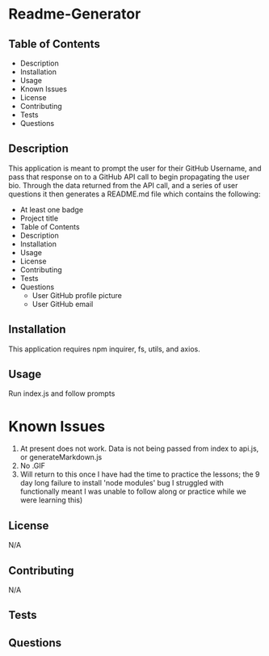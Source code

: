 # Readme-Generator

## Table of Contents

* Description
* Installation
* Usage
* Known Issues
* License
* Contributing
* Tests
* Questions

## Description
This application is meant to prompt the user for their GitHub Username, and pass that response on to a GitHub API call to begin propagating the user bio. Through the data returned from the API call, and a series of user questions it then generates a README.md file which contains the following:

* At least one badge
* Project title
* Table of Contents
* Description
* Installation
* Usage
* License
* Contributing
* Tests
* Questions
  * User GitHub profile picture
  * User GitHub email

## Installation
This application requires npm inquirer, fs, utils, and axios.

## Usage
Run index.js and follow prompts

# Known Issues
1. At present does not work. Data is not being passed from index to api.js, or generateMarkdown.js
2. No .GIF
3. Will return to this once I have had the time to practice the lessons; the 9 day long failure to install 'node modules' bug I struggled with functionally meant I was unable to follow along or practice while we were learning this)

## License
N/A

## Contributing 
N/A

## Tests

## Questions




